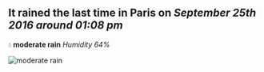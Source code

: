 ## It rained the last time in Paris on *September 25th 2016 around 01:08 pm*
💧  **moderate rain** *Humidity 64%*

![moderate rain](http://openweathermap.org/img/w/10d.png)
